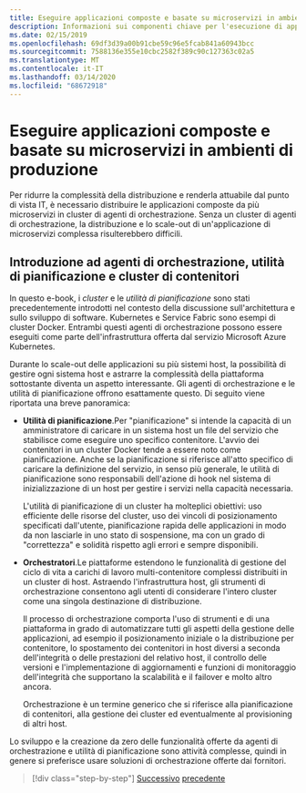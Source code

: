 ```yaml
---
title: Eseguire applicazioni composte e basate su microservizi in ambienti di produzione
description: Informazioni sui componenti chiave per l'esecuzione di applicazioni basate su contenitori in produzione
ms.date: 02/15/2019
ms.openlocfilehash: 69df3d39a00b91cbe59c96e5fcab841a60943bcc
ms.sourcegitcommit: 7588136e355e10cbc2582f389c90c127363c02a5
ms.translationtype: MT
ms.contentlocale: it-IT
ms.lasthandoff: 03/14/2020
ms.locfileid: "68672918"
---
```

# <a name="run-composed-and-microservices-based-applications-in-production-environments"></a>Eseguire applicazioni composte e basate su microservizi in ambienti di produzione

Per ridurre la complessità della distribuzione e renderla attuabile dal punto di vista IT, è necessario distribuire le applicazioni composte da più microservizi in cluster di agenti di orchestrazione. Senza un cluster di agenti di orchestrazione, la distribuzione e lo scale-out di un'applicazione di microservizi complessa risulterebbero difficili.

## <a name="introduction-to-orchestrators-schedulers-and-container-clusters"></a>Introduzione ad agenti di orchestrazione, utilità di pianificazione e cluster di contenitori

In questo e-book, i *cluster* e le *utilità di pianificazione* sono stati precedentemente introdotti nel contesto della discussione sull'architettura e sullo sviluppo di software. Kubernetes e Service Fabric sono esempi di cluster Docker. Entrambi questi agenti di orchestrazione possono essere eseguiti come parte dell'infrastruttura offerta dal servizio Microsoft Azure Kubernetes.

Durante lo scale-out delle applicazioni su più sistemi host, la possibilità di gestire ogni sistema host e astrarre la complessità della piattaforma sottostante diventa un aspetto interessante. Gli agenti di orchestrazione e le utilità di pianificazione offrono esattamente questo. Di seguito viene riportata una breve panoramica:

- **Utilità di pianificazione**.Per "pianificazione" si intende la capacità di un amministratore di caricare in un sistema host un file del servizio che stabilisce come eseguire uno specifico contenitore. L'avvio dei contenitori in un cluster Docker tende a essere noto come pianificazione. Anche se la pianificazione si riferisce all'atto specifico di caricare la definizione del servizio, in senso più generale, le utilità di pianificazione sono responsabili dell'azione di hook nel sistema di inizializzazione di un host per gestire i servizi nella capacità necessaria.

   L'utilità di pianificazione di un cluster ha molteplici obiettivi: uso efficiente delle risorse del cluster, uso dei vincoli di posizionamento specificati dall'utente, pianificazione rapida delle applicazioni in modo da non lasciarle in uno stato di sospensione, ma con un grado di "correttezza" e solidità rispetto agli errori e sempre disponibili.

- **Orchestratori**.Le piattaforme estendono le funzionalità di gestione del ciclo di vita a carichi di lavoro multi-contenitore complessi distribuiti in un cluster di host. Astraendo l'infrastruttura host, gli strumenti di orchestrazione consentono agli utenti di considerare l'intero cluster come una singola destinazione di distribuzione.

   Il processo di orchestrazione comporta l'uso di strumenti e di una piattaforma in grado di automatizzare tutti gli aspetti della gestione delle applicazioni, ad esempio il posizionamento iniziale o la distribuzione per contenitore, lo spostamento dei contenitori in host diversi a seconda dell'integrità o delle prestazioni del relativo host, il controllo delle versioni e l'implementazione di aggiornamenti e funzioni di monitoraggio dell'integrità che supportano la scalabilità e il failover e molto altro ancora.

   Orchestrazione è un termine generico che si riferisce alla pianificazione di contenitori, alla gestione dei cluster ed eventualmente al provisioning di altri host.

Lo sviluppo e la creazione da zero delle funzionalità offerte da agenti di orchestrazione e utilità di pianificazione sono attività complesse, quindi in genere si preferisce usare soluzioni di orchestrazione offerte dai fornitori.

>[!div class="step-by-step"]
>[Successivo](index.md)
>[precedente](manage-production-docker-environments.md)
